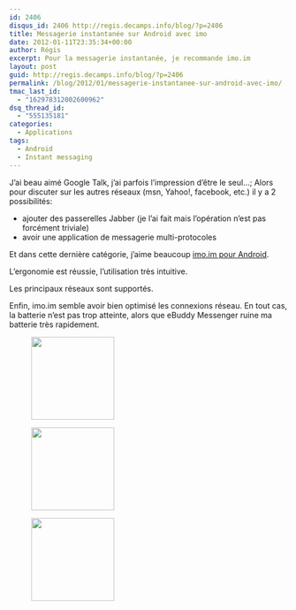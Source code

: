 ```yaml
---
id: 2406
disqus_id: 2406 http://regis.decamps.info/blog/?p=2406
title: Messagerie instantanée sur Android avec imo
date: 2012-01-11T23:35:34+00:00
author: Régis
excerpt: Pour la messagerie instantanée, je recommande imo.im
layout: post
guid: http://regis.decamps.info/blog/?p=2406
permalink: /blog/2012/01/messagerie-instantanee-sur-android-avec-imo/
tmac_last_id:
  - "162978312002600962"
dsq_thread_id:
  - "555135181"
categories:
  - Applications
tags:
  - Android
  - Instant messaging
---
```

J’ai beau aimé Google Talk, j’ai parfois l’impression d’être le seul…; Alors pour discuter sur les autres réseaux (msn, Yahoo!, facebook, etc.) il y a 2 possibilités:

  * ajouter des passerelles Jabber (je l’ai fait mais l’opération n’est pas forcément triviale)
  * avoir une application de messagerie multi-protocoles

Et dans cette dernière catégorie, j’aime beaucoup [imo.im pour Android](https://market.android.com/details?id=com.imo.android.imoim).
  
<!--more-->


  
L’ergonomie est réussie, l’utilisation très intuitive.

Les principaux réseaux sont supportés.

Enfin, imo.im semble avoir bien optimisé les connexions réseau. En tout cas, la batterie n’est pas trop atteinte, alors que eBuddy Messenger ruine ma batterie très rapidement.

<div id='gallery-13' class='gallery galleryid-2406 gallery-columns-3 gallery-size-thumbnail'>
  <figure class='gallery-item'> 
  
  <div class='gallery-icon portrait'>
    <a href='http://regis.decamps.info/blog/2012/01/messagerie-instantanee-sur-android-avec-imo/imo2/'><img width="150" height="150" src="http://regis.decamps.info/blog/wp-content/uploads/2012/01/imo2-150x150.jpg" class="attachment-thumbnail size-thumbnail" alt="" /></a>
  </div></figure><figure class='gallery-item'> 
  
  <div class='gallery-icon portrait'>
    <a href='http://regis.decamps.info/blog/2012/01/messagerie-instantanee-sur-android-avec-imo/imo/'><img width="150" height="150" src="http://regis.decamps.info/blog/wp-content/uploads/2012/01/imo-150x150.jpg" class="attachment-thumbnail size-thumbnail" alt="" /></a>
  </div></figure><figure class='gallery-item'> 
  
  <div class='gallery-icon portrait'>
    <a href='http://regis.decamps.info/blog/2012/01/messagerie-instantanee-sur-android-avec-imo/imo1/'><img width="150" height="150" src="http://regis.decamps.info/blog/wp-content/uploads/2012/01/imo1-150x150.jpg" class="attachment-thumbnail size-thumbnail" alt="" /></a>
  </div></figure>
</div>
